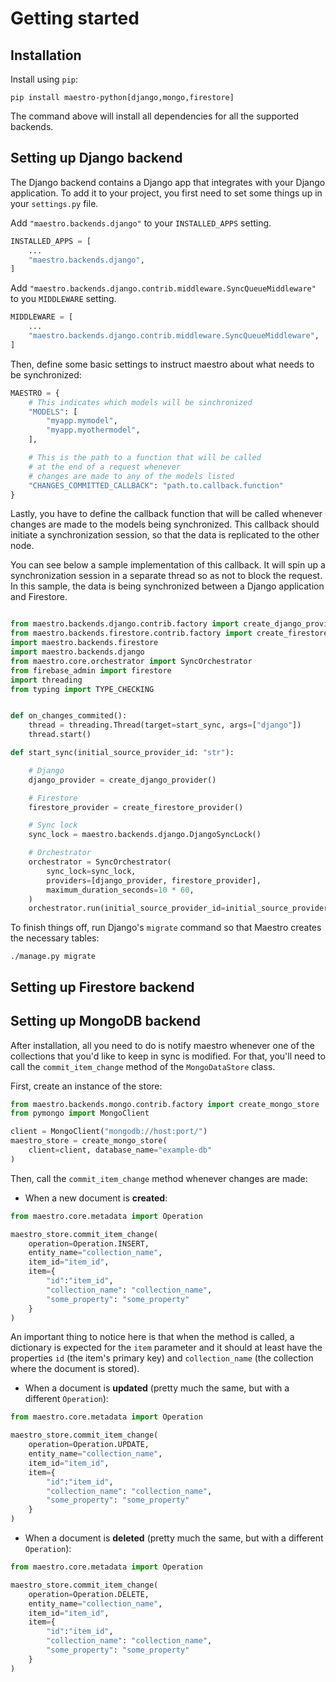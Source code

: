 # Getting started

## Installation

Install using `pip`:

```
pip install maestro-python[django,mongo,firestore]
```

The command above will install all dependencies for all the supported backends.

## Setting up Django backend

The Django backend contains a Django app that integrates with your Django application. To add it to your project, you first need to set some things up in your `settings.py` file.

Add `"maestro.backends.django"` to your `INSTALLED_APPS` setting.

```python
INSTALLED_APPS = [
    ...
    "maestro.backends.django",
]
```

Add `"maestro.backends.django.contrib.middleware.SyncQueueMiddleware"` to you `MIDDLEWARE` setting.

```python
MIDDLEWARE = [
    ...
    "maestro.backends.django.contrib.middleware.SyncQueueMiddleware",
]
```

Then, define some basic settings to instruct maestro about what needs to be synchronized:

```python
MAESTRO = {
    # This indicates which models will be sinchronized
    "MODELS": [
        "myapp.mymodel",
        "myapp.myothermodel",
    ],

    # This is the path to a function that will be called
    # at the end of a request whenever
    # changes are made to any of the models listed
    "CHANGES_COMMITTED_CALLBACK": "path.to.callback.function"
}
```

Lastly, you have to define the callback function that will be called whenever changes are made to the models being synchronized. This callback should initiate a synchronization session, so that the data is replicated to the other node.

You can see below a sample implementation of this callback. It will spin up a synchronization session in a separate thread so as not to block the request. In this sample, the data is being synchronized between a Django application and Firestore.

```python

from maestro.backends.django.contrib.factory import create_django_provider
from maestro.backends.firestore.contrib.factory import create_firestore_provider
import maestro.backends.firestore
import maestro.backends.django
from maestro.core.orchestrator import SyncOrchestrator
from firebase_admin import firestore
import threading
from typing import TYPE_CHECKING


def on_changes_commited():
    thread = threading.Thread(target=start_sync, args=["django"])
    thread.start()

def start_sync(initial_source_provider_id: "str"):

    # Django
    django_provider = create_django_provider()

    # Firestore
    firestore_provider = create_firestore_provider()

    # Sync lock
    sync_lock = maestro.backends.django.DjangoSyncLock()

    # Orchestrator
    orchestrator = SyncOrchestrator(
        sync_lock=sync_lock,
        providers=[django_provider, firestore_provider],
        maximum_duration_seconds=10 * 60,
    )
    orchestrator.run(initial_source_provider_id=initial_source_provider_id)

```

To finish things off, run Django's `migrate` command so that Maestro creates the necessary tables:

    ./manage.py migrate

## Setting up Firestore backend

## Setting up MongoDB backend

After installation, all you need to do is notify maestro whenever one of the collections that you'd like to keep in sync is modified. For that, you'll need to call the `commit_item_change` method of the `MongoDataStore` class.

First, create an instance of the store:

```python
from maestro.backends.mongo.contrib.factory import create_mongo_store
from pymongo import MongoClient

client = MongoClient("mongodb://host:port/")
maestro_store = create_mongo_store(
    client=client, database_name="example-db"
)
```

Then, call the `commit_item_change` method whenever changes are made:

- When a new document is **created**:

```python
from maestro.core.metadata import Operation

maestro_store.commit_item_change(
    operation=Operation.INSERT,
    entity_name="collection_name",
    item_id="item_id",
    item={
        "id":"item_id",
        "collection_name": "collection_name",
        "some_property": "some_property"
    }
)
```

An important thing to notice here is that when the method is called, a dictionary is expected for the `item` parameter and it should at least have the properties `id` (the item's primary key) and `collection_name` (the collection where the document is stored).

- When a document is **updated** (pretty much the same, but with a different `Operation`):

```python
from maestro.core.metadata import Operation

maestro_store.commit_item_change(
    operation=Operation.UPDATE,
    entity_name="collection_name",
    item_id="item_id",
    item={
        "id":"item_id",
        "collection_name": "collection_name",
        "some_property": "some_property"
    }
)
```

- When a document is **deleted** (pretty much the same, but with a different `Operation`):

```python
from maestro.core.metadata import Operation

maestro_store.commit_item_change(
    operation=Operation.DELETE,
    entity_name="collection_name",
    item_id="item_id",
    item={
        "id":"item_id",
        "collection_name": "collection_name",
        "some_property": "some_property"
    }
)
```
